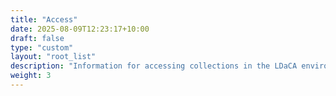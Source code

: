 ```yaml
---
title: "Access"
date: 2025-08-09T12:23:17+10:00
draft: false
type: "custom"
layout: "root_list"
description: "Information for accessing collections in the LDaCA environment."
weight: 3
---
```

